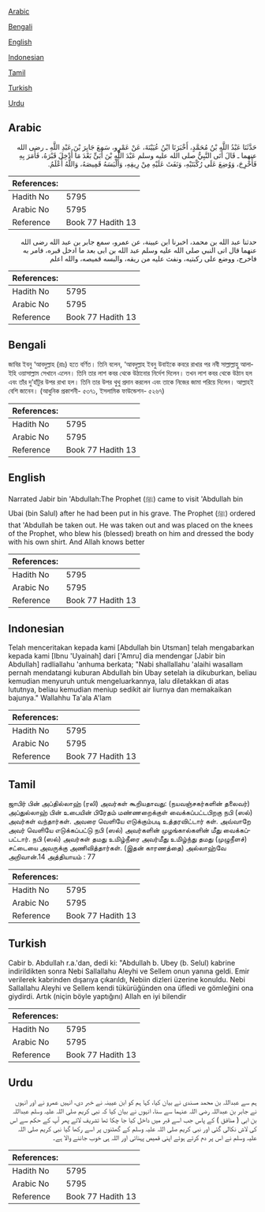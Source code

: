 [Arabic](#arabic)

[Bengali](#bengali)

[English](#english)

[Indonesian](#indonesian)

[Tamil](#tamil)

[Turkish](#turkish)

[Urdu](#urdu)

## Arabic


<div dir="rtl" lang="ar" style={{fontSize:'larger',backgroundColor:'#f8f9fa',padding:20}}>
حَدَّثَنَا عَبْدُ اللَّهِ بْنُ مُحَمَّدٍ، أَخْبَرَنَا ابْنُ عُيَيْنَةَ، عَنْ عَمْرٍو، سَمِعَ جَابِرَ بْنَ عَبْدِ اللَّهِ ـ رضى الله عنهما ـ قَالَ أَتَى النَّبِيُّ صلى الله عليه وسلم عَبْدَ اللَّهِ بْنَ أُبَىٍّ بَعْدَ مَا أُدْخِلَ قَبْرَهُ، فَأَمَرَ بِهِ فَأُخْرِجَ، وَوُضِعَ عَلَى رُكْبَتَيْهِ، وَنَفَثَ عَلَيْهِ مِنْ رِيقِهِ، وَأَلْبَسَهُ قَمِيصَهُ، وَاللَّهُ أَعْلَمُ‏.‏
</div>
<div style={{backgroundColor:'#f8f9fa',padding:20, marginBottom: 10}}><table> <thead> <tr> <th>References:</th> <th></th> </tr> </thead> <tbody><tr><td>Hadith No</td><td>5795</td></tr><tr><td>Arabic No</td><td>5795</td></tr><tr><td>Reference</td><td>Book 77 Hadith 13</td></tr></tbody></table></div>


<div dir="rtl" lang="ar" style={{fontSize:'larger',backgroundColor:'#f8f9fa',padding:20}}>
حدثنا عبد الله بن محمد، اخبرنا ابن عيينة، عن عمرو، سمع جابر بن عبد الله رضى الله عنهما قال اتى النبي صلى الله عليه وسلم عبد الله بن ابى بعد ما ادخل قبره، فامر به فاخرج، ووضع على ركبتيه، ونفث عليه من ريقه، والبسه قميصه، والله اعلم
</div>
<div style={{backgroundColor:'#f8f9fa',padding:20, marginBottom: 10}}><table> <thead> <tr> <th>References:</th> <th></th> </tr> </thead> <tbody><tr><td>Hadith No</td><td>5795</td></tr><tr><td>Arabic No</td><td>5795</td></tr><tr><td>Reference</td><td>Book 77 Hadith 13</td></tr></tbody></table></div>

## Bengali


<div dir="ltr" lang="bn" style={{fontSize:'larger',backgroundColor:'#f8f9fa',padding:20}}>
জাবির ইবনু ‘আবদুল্লাহ (রাঃ) হতে বর্ণিত। তিনি বলেন, ‘আবদুল্লাহ ইবনু উবাইকে কবরে রাখার পর নবী সাল্লাল্লাহু আলাইহি ওয়াসাল্লাম সেখানে এলেন। তিনি তার লাশ কবর থেকে উঠানোর নির্দেশ দিলেন। তখন লাশ কবর থেকে উঠান হল এবং তাঁর দু’হাঁটুর উপর রাখা হল। তিনি তার উপর থুথু প্রদান করলেন এবং তাকে নিজের জামা পরিয়ে দিলেন। আল্লাহই বেশি জানেন। (আধুনিক প্রকাশনী- ৫৩৭১, ইসলামিক ফাউন্ডেশন- ৫২৬৭)
</div>
<div style={{backgroundColor:'#f8f9fa',padding:20, marginBottom: 10}}><table> <thead> <tr> <th>References:</th> <th></th> </tr> </thead> <tbody><tr><td>Hadith No</td><td>5795</td></tr><tr><td>Arabic No</td><td>5795</td></tr><tr><td>Reference</td><td>Book 77 Hadith 13</td></tr></tbody></table></div>

## English


<div dir="ltr" lang="en" style={{fontSize:'larger',backgroundColor:'#f8f9fa',padding:20}}>
Narrated Jabir bin 'Abdullah:The Prophet (ﷺ) came to visit 'Abdullah bin Ubai (bin Salul) after he had been put in his grave. The Prophet (ﷺ) ordered that 'Abdullah be taken out. He was taken out and was placed on the knees of the Prophet, who blew his (blessed) breath on him and dressed the body with his own shirt. And Allah knows better
</div>
<div style={{backgroundColor:'#f8f9fa',padding:20, marginBottom: 10}}><table> <thead> <tr> <th>References:</th> <th></th> </tr> </thead> <tbody><tr><td>Hadith No</td><td>5795</td></tr><tr><td>Arabic No</td><td>5795</td></tr><tr><td>Reference</td><td>Book 77 Hadith 13</td></tr></tbody></table></div>

## Indonesian


<div dir="ltr" lang="id" style={{fontSize:'larger',backgroundColor:'#f8f9fa',padding:20}}>
Telah menceritakan kepada kami [Abdullah bin Utsman] telah mengabarkan kepada kami [Ibnu 'Uyainah] dari ['Amru] dia mendengar [Jabir bin Abdullah] radliallahu 'anhuma berkata; "Nabi shallallahu 'alaihi wasallam pernah mendatangi kuburan Abdullah bin Ubay setelah ia dikuburkan, beliau kemudian menyuruh untuk mengeluarkannya, lalu diletakkan di atas lututnya, beliau kemudian meniup sedikit air liurnya dan memakaikan bajunya." Wallahhu Ta'ala A'lam
</div>
<div style={{backgroundColor:'#f8f9fa',padding:20, marginBottom: 10}}><table> <thead> <tr> <th>References:</th> <th></th> </tr> </thead> <tbody><tr><td>Hadith No</td><td>5795</td></tr><tr><td>Arabic No</td><td>5795</td></tr><tr><td>Reference</td><td>Book 77 Hadith 13</td></tr></tbody></table></div>

## Tamil


<div dir="ltr" lang="ta" style={{fontSize:'larger',backgroundColor:'#f8f9fa',padding:20}}>
ஜாபிர் பின் அப்தில்லாஹ் (ரலி) அவர்கள் கூறியதாவது: (நயவஞ்சகர்களின் தலைவர்) அப்துல்லாஹ் பின் உபையின் பிரேதம் மண்ணறைக்குள் வைக்கப்பட்டபிறகு நபி (ஸல்) அவர்கள் வந்தார்கள். அவரை வெளியே எடுக்கும்படி உத்தரவிட்டார் கள். அவ்வாறே அவர் வெளியே எடுக்கப்பட்டு நபி (ஸல்) அவர்களின் முழங்கால்களின் மீது வைக்கப்பட்டார். நபி (ஸல்) அவர்கள் தமது உமிழ்நீரை அவர்மீது உமிழ்ந்து தமது (முழுநீளச்) சட்டையை அவருக்கு அணிவித்தார்கள். (இதன் காரணத்தை) அல்லாஹ்வே அறிவான்.14 அத்தியாயம் : 77
</div>
<div style={{backgroundColor:'#f8f9fa',padding:20, marginBottom: 10}}><table> <thead> <tr> <th>References:</th> <th></th> </tr> </thead> <tbody><tr><td>Hadith No</td><td>5795</td></tr><tr><td>Arabic No</td><td>5795</td></tr><tr><td>Reference</td><td>Book 77 Hadith 13</td></tr></tbody></table></div>

## Turkish


<div dir="ltr" lang="tr" style={{fontSize:'larger',backgroundColor:'#f8f9fa',padding:20}}>
Cabir b. Abdullah r.a.'dan, dedi ki: "Abdullah b. Ubey (b. Selul) kabrine indirildikten sonra Nebi Sallallahu Aleyhi ve Sellem onun yanına geldi. Emir verilerek kabrinden dışarıya çıkarıldı, Nebiin dizleri üzerine konuldu. Nebi Sallallahu Aleyhi ve Sellem kendi tükürüğünden ona üfledi ve gömleğini ona giydirdi. Artık (niçin böyle yaptığını) Allah en iyi bilendir
</div>
<div style={{backgroundColor:'#f8f9fa',padding:20, marginBottom: 10}}><table> <thead> <tr> <th>References:</th> <th></th> </tr> </thead> <tbody><tr><td>Hadith No</td><td>5795</td></tr><tr><td>Arabic No</td><td>5795</td></tr><tr><td>Reference</td><td>Book 77 Hadith 13</td></tr></tbody></table></div>

## Urdu


<div dir="rtl" lang="ur" style={{fontSize:'larger',backgroundColor:'#f8f9fa',padding:20}}>
ہم سے عبداللہ بن محمد مسندی نے بیان کیا، کہا ہم کو ابن عیینہ نے خبر دی، انہیں عمرو نے اور انہوں نے جابر بن عبداللہ رضی اللہ عنہما سے سنا، انہوں نے بیان کیا کہ نبی کریم صلی اللہ علیہ وسلم عبداللہ بن ابی ( منافق ) کے پاس جب اسے قبر میں داخل کیا جا چکا تھا تشریف لائے پھر آپ کے حکم سے اس کی لاش نکالی گئی اور نبی کریم صلی اللہ علیہ وسلم کے گھٹنوں پر اسے رکھا گیا نبی کریم صلی اللہ علیہ وسلم نے اس پر دم کرتے ہوئے اپنی قمیص پہنائی اور اللہ ہی خوب جاننے والا ہے۔
</div>
<div style={{backgroundColor:'#f8f9fa',padding:20, marginBottom: 10}}><table> <thead> <tr> <th>References:</th> <th></th> </tr> </thead> <tbody><tr><td>Hadith No</td><td>5795</td></tr><tr><td>Arabic No</td><td>5795</td></tr><tr><td>Reference</td><td>Book 77 Hadith 13</td></tr></tbody></table></div>
